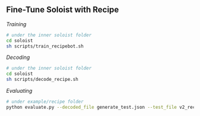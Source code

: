 ## Fine-Tune Soloist with Recipe

*Training*
```bash
# under the inner soloist folder
cd soloist
sh scripts/train_recipebot.sh
```
*Decoding*
```bash
# under the inner soloist folder
cd soloist
sh scripts/decode_recipe.sh
```
*Evaluating*
```bash
# under example/recipe folder
python evaluate.py --decoded_file generate_test.json --test_file v2_recipe_test_dialogues.json